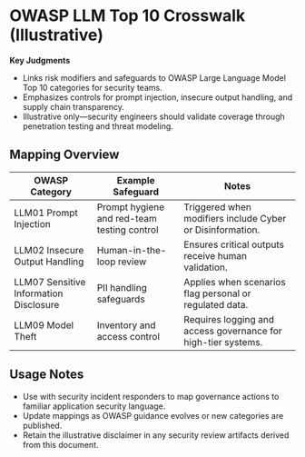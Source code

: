 # OWASP LLM Top 10 Crosswalk (Illustrative)

**Key Judgments**
- Links risk modifiers and safeguards to OWASP Large Language Model Top 10 categories for security teams.
- Emphasizes controls for prompt injection, insecure output handling, and supply chain transparency.
- Illustrative only—security engineers should validate coverage through penetration testing and threat modeling.

## Mapping Overview

| OWASP Category | Example Safeguard | Notes |
| --- | --- | --- |
| LLM01 Prompt Injection | Prompt hygiene and red-team testing control | Triggered when modifiers include Cyber or Disinformation. |
| LLM02 Insecure Output Handling | Human-in-the-loop review | Ensures critical outputs receive human validation. |
| LLM07 Sensitive Information Disclosure | PII handling safeguards | Applies when scenarios flag personal or regulated data. |
| LLM09 Model Theft | Inventory and access control | Requires logging and access governance for high-tier systems. |

## Usage Notes
- Use with security incident responders to map governance actions to familiar application security language.
- Update mappings as OWASP guidance evolves or new categories are published.
- Retain the illustrative disclaimer in any security review artifacts derived from this document.
